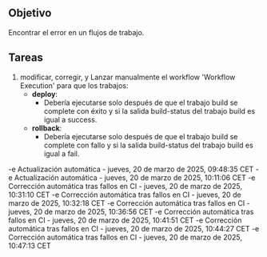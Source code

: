 ## Objetivo

Encontrar el error en un flujos de trabajo.

## Tareas

1. modificar, corregir, y Lanzar manualmente el workflow 'Workflow Execution' para que los trabajos:
     - **deploy**:       
       - Debería ejecutarse solo después de que el trabajo build se complete con éxito y si la salida build-status del trabajo build es igual a success.
     - **rollback**:       
       - Debería ejecutarse solo después de que el trabajo build se complete con fallo y si la salida build-status del trabajo build es igual a fail.
         

-e 
Actualización automática - jueves, 20 de marzo de 2025, 09:48:35 CET
-e 
Actualización automática - jueves, 20 de marzo de 2025, 10:11:06 CET
-e 
Corrección automática tras fallos en CI - jueves, 20 de marzo de 2025, 10:31:10 CET
-e 
Corrección automática tras fallos en CI - jueves, 20 de marzo de 2025, 10:32:18 CET
-e 
Corrección automática tras fallos en CI - jueves, 20 de marzo de 2025, 10:36:56 CET
-e 
Corrección automática tras fallos en CI - jueves, 20 de marzo de 2025, 10:41:51 CET
-e 
Corrección automática tras fallos en CI - jueves, 20 de marzo de 2025, 10:44:27 CET
-e 
Corrección automática tras fallos en CI - jueves, 20 de marzo de 2025, 10:47:13 CET
